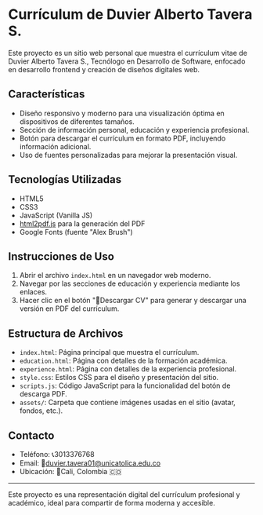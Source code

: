 # Currículum de Duvier Alberto Tavera S.

Este proyecto es un sitio web personal que muestra el currículum vitae de Duvier Alberto Tavera S., Tecnólogo en Desarrollo de Software, enfocado en desarrollo frontend y creación de diseños digitales web.

## Características

- Diseño responsivo y moderno para una visualización óptima en dispositivos de diferentes tamaños.
- Sección de información personal, educación y experiencia profesional.
- Botón para descargar el currículum en formato PDF, incluyendo información adicional.
- Uso de fuentes personalizadas para mejorar la presentación visual.

## Tecnologías Utilizadas

- HTML5
- CSS3
- JavaScript (Vanilla JS)
- [html2pdf.js](https://github.com/eKoopmans/html2pdf.js) para la generación del PDF
- Google Fonts (fuente "Alex Brush")

## Instrucciones de Uso

1. Abrir el archivo `index.html` en un navegador web moderno.
2. Navegar por las secciones de educación y experiencia mediante los enlaces.
3. Hacer clic en el botón "📄Descargar CV" para generar y descargar una versión en PDF del currículum.

## Estructura de Archivos

- `index.html`: Página principal que muestra el currículum.
- `education.html`: Página con detalles de la formación académica.
- `experience.html`: Página con detalles de la experiencia profesional.
- `style.css`: Estilos CSS para el diseño y presentación del sitio.
- `scripts.js`: Código JavaScript para la funcionalidad del botón de descarga PDF.
- `assets/`: Carpeta que contiene imágenes usadas en el sitio (avatar, fondos, etc.).

## Contacto

- Teléfono: 📞3013376768
- Email: 📧duvier.tavera01@unicatolica.edu.co
- Ubicación: 📍Cali, Colombia 🇨🇴

---

Este proyecto es una representación digital del currículum profesional y académico, ideal para compartir de forma moderna y accesible.
